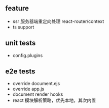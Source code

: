 ## feature
* ssr 服务器端重定向处理 react-router/context
* ts support

## unit tests
* config.plugins

## e2e tests
* override document.ejs
* override app.js
* document render hooks
* react 模块解析策略，优先本地，其次内置

